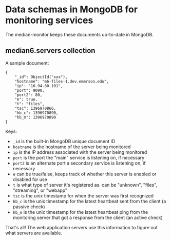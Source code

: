 # Data schemas in MongoDB for monitoring services

The median-monitor keeps these documents up-to-date in MongoDB.

## median6.servers collection

A sample document:

    {
        "_id": ObjectId("xxx"),
        "hostname": "m6-files-1.dev.emerson.edu",
        "ip": "10.94.80.101",
        "port": 9090,
        "port2": 80,
        "e": true,
        "t": "files",
        "tsc": 1396970866,
        "hb_c": 1396970890,
        "hb_m": 1396970890
    }

Keys:

- `_id` is the built-in MongoDB unique document ID
- `hostname` is the hostname of the server being monitored
- `ip` is the IP address associated with the server being monitored
- `port` is the port the "main" service is listening on, if necessary
- `port2` is an alternate port a secondary service is listening on, if necessary
- `e` can be true/false, keeps track of whether this server is enabled or disabled for use
- `t` is what type of server it's registered as. can be "unknown", "files", "streaming", or "webapp"
- `tsc` is the unix timestamp for when the server was first recognized
- `hb_c` is the unix timestamp for the latest heartbeat sent from the client (a passive check)
- `hb_m` is the unix timestamp for the latest heartbeat ping from the monitoring server that got a response from the client (an active check)

That's all! The web application servers use this information to figure out what servers are available.